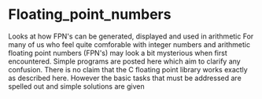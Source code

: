 # Floating_point_numbers
Looks at how FPN's can be generated, displayed and used in arithmetic
For many of us who feel quite comforable with integer numbers and arithmetic floating point numbers (FPN's) may look a bit mysterious when first encountered.
Simple programs are posted here which aim to clarify any confusion.
There is no claim that the C floating point library works exactly as described here.
However the basic tasks that must be addressed are spelled out and simple solutions are given   
